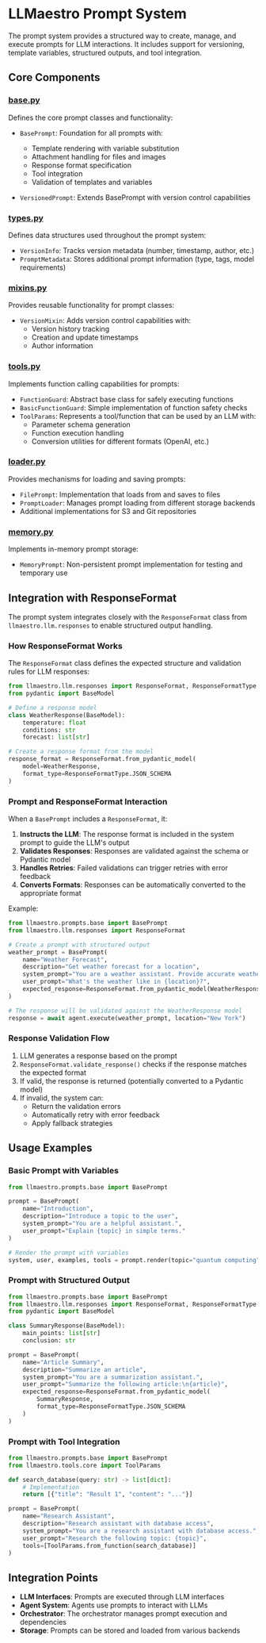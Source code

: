 # LLMaestro Prompt System

The prompt system provides a structured way to create, manage, and execute prompts for LLM interactions. It includes support for versioning, template variables, structured outputs, and tool integration.

## Core Components

### [base.py](./base.py)

Defines the core prompt classes and functionality:

- `BasePrompt`: Foundation for all prompts with:
  - Template rendering with variable substitution
  - Attachment handling for files and images
  - Response format specification
  - Tool integration
  - Validation of templates and variables

- `VersionedPrompt`: Extends BasePrompt with version control capabilities

### [types.py](./types.py)

Defines data structures used throughout the prompt system:

- `VersionInfo`: Tracks version metadata (number, timestamp, author, etc.)
- `PromptMetadata`: Stores additional prompt information (type, tags, model requirements)

### [mixins.py](./mixins.py)

Provides reusable functionality for prompt classes:

- `VersionMixin`: Adds version control capabilities with:
  - Version history tracking
  - Creation and update timestamps
  - Author information

### [tools.py](./tools.py)

Implements function calling capabilities for prompts:

- `FunctionGuard`: Abstract base class for safely executing functions
- `BasicFunctionGuard`: Simple implementation of function safety checks
- `ToolParams`: Represents a tool/function that can be used by an LLM with:
  - Parameter schema generation
  - Function execution handling
  - Conversion utilities for different formats (OpenAI, etc.)

### [loader.py](./loader.py)

Provides mechanisms for loading and saving prompts:

- `FilePrompt`: Implementation that loads from and saves to files
- `PromptLoader`: Manages prompt loading from different storage backends
- Additional implementations for S3 and Git repositories

### [memory.py](./memory.py)

Implements in-memory prompt storage:

- `MemoryPrompt`: Non-persistent prompt implementation for testing and temporary use

## Integration with ResponseFormat

The prompt system integrates closely with the `ResponseFormat` class from `llmaestro.llm.responses` to enable structured output handling.

### How ResponseFormat Works

The `ResponseFormat` class defines the expected structure and validation rules for LLM responses:

```python
from llmaestro.llm.responses import ResponseFormat, ResponseFormatType
from pydantic import BaseModel

# Define a response model
class WeatherResponse(BaseModel):
    temperature: float
    conditions: str
    forecast: list[str]

# Create a response format from the model
response_format = ResponseFormat.from_pydantic_model(
    model=WeatherResponse,
    format_type=ResponseFormatType.JSON_SCHEMA
)
```

### Prompt and ResponseFormat Interaction

When a `BasePrompt` includes a `ResponseFormat`, it:

1. **Instructs the LLM**: The response format is included in the system prompt to guide the LLM's output
2. **Validates Responses**: Responses are validated against the schema or Pydantic model
3. **Handles Retries**: Failed validations can trigger retries with error feedback
4. **Converts Formats**: Responses can be automatically converted to the appropriate format

Example:

```python
from llmaestro.prompts.base import BasePrompt
from llmaestro.llm.responses import ResponseFormat

# Create a prompt with structured output
weather_prompt = BasePrompt(
    name="Weather Forecast",
    description="Get weather forecast for a location",
    system_prompt="You are a weather assistant. Provide accurate weather information.",
    user_prompt="What's the weather like in {location}?",
    expected_response=ResponseFormat.from_pydantic_model(WeatherResponse)
)

# The response will be validated against the WeatherResponse model
response = await agent.execute(weather_prompt, location="New York")
```

### Response Validation Flow

1. LLM generates a response based on the prompt
2. `ResponseFormat.validate_response()` checks if the response matches the expected format
3. If valid, the response is returned (potentially converted to a Pydantic model)
4. If invalid, the system can:
   - Return the validation errors
   - Automatically retry with error feedback
   - Apply fallback strategies

## Usage Examples

### Basic Prompt with Variables

```python
from llmaestro.prompts.base import BasePrompt

prompt = BasePrompt(
    name="Introduction",
    description="Introduce a topic to the user",
    system_prompt="You are a helpful assistant.",
    user_prompt="Explain {topic} in simple terms."
)

# Render the prompt with variables
system, user, examples, tools = prompt.render(topic="quantum computing")
```

### Prompt with Structured Output

```python
from llmaestro.prompts.base import BasePrompt
from llmaestro.llm.responses import ResponseFormat, ResponseFormatType
from pydantic import BaseModel

class SummaryResponse(BaseModel):
    main_points: list[str]
    conclusion: str

prompt = BasePrompt(
    name="Article Summary",
    description="Summarize an article",
    system_prompt="You are a summarization assistant.",
    user_prompt="Summarize the following article:\n{article}",
    expected_response=ResponseFormat.from_pydantic_model(
        SummaryResponse,
        format_type=ResponseFormatType.JSON_SCHEMA
    )
)
```

### Prompt with Tool Integration

```python
from llmaestro.prompts.base import BasePrompt
from llmaestro.tools.core import ToolParams

def search_database(query: str) -> list[dict]:
    # Implementation
    return [{"title": "Result 1", "content": "..."}]

prompt = BasePrompt(
    name="Research Assistant",
    description="Research assistant with database access",
    system_prompt="You are a research assistant with database access.",
    user_prompt="Research the following topic: {topic}",
    tools=[ToolParams.from_function(search_database)]
)
```

## Integration Points

- **LLM Interfaces**: Prompts are executed through LLM interfaces
- **Agent System**: Agents use prompts to interact with LLMs
- **Orchestrator**: The orchestrator manages prompt execution and dependencies
- **Storage**: Prompts can be stored and loaded from various backends
